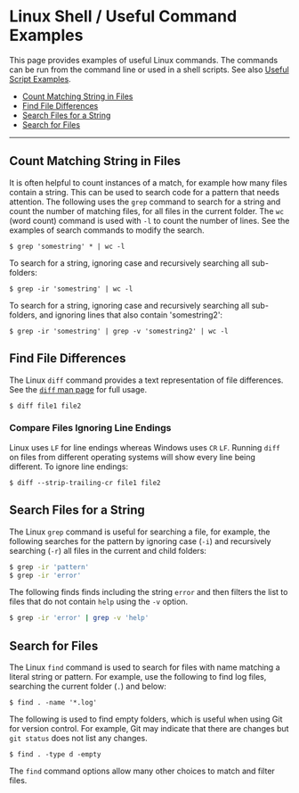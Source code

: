 # Linux Shell / Useful Command Examples #

This page provides examples of useful Linux commands.
The commands can be run from the command line or used in a shell scripts.
See also [Useful Script Examples](../useful-scripts/useful-scripts).

* [Count Matching String in Files](#count-matching-string-in-files)
* [Find File Differences](#find-file-differences)
* [Search Files for a String](#search-files-for-a-string)
* [Search for Files](#search-for-files)

--------------

## Count Matching String in Files ##

It is often helpful to count instances of a match,
for example how many files contain a string.
This can be used to search code for a pattern that needs attention.
The following uses the `grep` command to search for a string and count the number of matching files,
for all files in the current folder.
The `wc` (word count) command is used with `-l` to count the number of lines.
See the examples of search commands to modify the search.

```
$ grep 'somestring' * | wc -l
```

To search for a string, ignoring case and recursively searching all sub-folders:

```
$ grep -ir 'somestring' | wc -l
```

To search for a string, ignoring case and recursively searching all sub-folders,
and ignoring lines that also contain 'somestring2':

```
$ grep -ir 'somestring' | grep -v 'somestring2' | wc -l
```

## Find File Differences ##

The Linux `diff` command provides a text representation of file differences.
See the [`diff` man page](https://linux.die.net/man/1/diff) for full usage.

```
$ diff file1 file2
```

### Compare Files Ignoring Line Endings ###

Linux uses `LF` for line endings whereas Windows uses `CR` `LF`.
Running `diff` on files from different operating systems will show every line being different.
To ignore line endings:

```
$ diff --strip-trailing-cr file1 file2
```

## Search Files for a String ##

The Linux `grep` command is useful for searching a file, for example, the following searches for the
pattern by ignoring case (`-i`) and recursively searching (`-r`) all files in the current and child folders:

```sh
$ grep -ir 'pattern'
$ grep -ir 'error'
```

The following finds finds including the string `error` and then filters the
list to files that do not contain `help` using the `-v` option.

```sh
$ grep -ir 'error' | grep -v 'help'
```

## Search for Files ##

The Linux `find` command is used to search for files with name matching a literal string or pattern.
For example, use the following to find log files, searching the current folder (`.`) and below:

```
$ find . -name '*.log'
```

The following is used to find empty folders, which is useful when using Git for version control.
For example, Git may indicate that there are changes but `git status` does not list any changes.

```
$ find . -type d -empty
```

The `find` command options allow many other choices to match and filter files.
